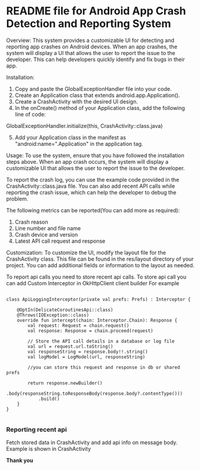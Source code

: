 # README file for Android App Crash Detection and Reporting System


Overview:
This system provides a customizable UI for detecting and reporting app crashes on Android devices. When an app crashes, the system will display a UI that allows the user to report the issue to the developer. This can help developers quickly identify and fix bugs in their app.

Installation:
1. Copy and paste the GlobalExceptionHandler file into your code.
2. Create an Application class that extends android.app.Application().
3. Create a CrashActivity with the desired UI design.
4. In the onCreate() method of your Application class, add the following line of code:

GlobalExceptionHandler.initialize(this, CrashActivity::class.java)

5. Add your Application class in the manifest as "android:name=".Application" in the application tag.

Usage:
To use the system, ensure that you have followed the installation steps above. When an app crash occurs, the system will display a customizable UI that allows the user to report the issue to the developer.

To report the crash log, you can use the example code provided in the CrashActivity::class.java file. You can also add recent API calls while reporting the crash issue, which can help the developer to debug the problem.

The following metrics can be reported(You can add more as required):
1. Crash reason
2. Line number and file name
3. Crash device and version
4. Latest API call request and response

Customization:
To customize the UI, modify the layout file for the CrashActivity class. This file can be found in the res/layout directory of your project.
You can add additional fields or information to the layout as needed.

To report api calls you need to store recent api calls.
To store api call you can add Custom Interceptor in OkHttpClient client builder
For example

```

class ApiLoggingInterceptor(private val prefs: Prefs) : Interceptor {

    @OptIn(DelicateCoroutinesApi::class)
    @Throws(IOException::class)
    override fun intercept(chain: Interceptor.Chain): Response {
        val request: Request = chain.request()
        val response: Response = chain.proceed(request)

        // Store the API call details in a database or log file
        val url = request.url.toString()
        val responseString = response.body!!.string()
        val logModel = LogModel(url, responseString)

        //you can store this request and response in db or shared prefs

        return response.newBuilder()
            .body(responseString.toResponseBody(response.body?.contentType()))
            .build()
    }
}


```

### Reporting recent api

Fetch stored data in CrashActivity and add api info on message body.
Example is shown in CrashActivity

**Thank you**


